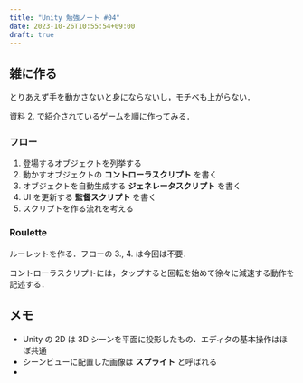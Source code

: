 ```yaml
---
title: "Unity 勉強ノート #04"
date: 2023-10-26T10:55:54+09:00
draft: true
---
```


## 雑に作る
とりあえず手を動かさないと身にならないし，モチベも上がらない．

資料 2. で紹介されているゲームを順に作ってみる．

### フロー
1. 登場するオブジェクトを列挙する
2. 動かすオブジェクトの **コントローラスクリプト** を書く
3. オブジェクトを自動生成する **ジェネレータスクリプト** を書く
4. UI を更新する **監督スクリプト** を書く
5. スクリプトを作る流れを考える

### Roulette
ルーレットを作る．フローの 3., 4. は今回は不要．

コントローラスクリプトには，タップすると回転を始めて徐々に減速する動作を記述する．

## メモ
- Unity の 2D は 3D シーンを平面に投影したもの．エディタの基本操作はほぼ共通
- シーンビューに配置した画像は **スプライト** と呼ばれる
- 

